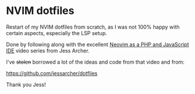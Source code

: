 # NVIM dotfiles

Restart of my NVIM dotfiles from scratch, as I was not 100% happy with certain aspects, especially the LSP setup.

Done by following along with the excellent [Neovim as a PHP and JavaScript IDE](https://laracasts.com/series/neovim-as-a-php-ide) video series from Jess Archer.

I've ~~stolen~~ borrowed a lot of the ideas and code from that video and from:

https://github.com/jessarcher/dotfiles

Thank you Jess!
